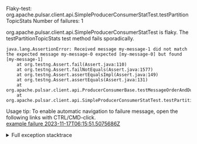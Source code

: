         
Flaky-test: org.apache.pulsar.client.api.SimpleProducerConsumerStatTest.testPartitionTopicStats
Number of failures: 1

org.apache.pulsar.client.api.SimpleProducerConsumerStatTest is flaky. The testPartitionTopicStats test method fails sporadically.

```
java.lang.AssertionError: Received message my-message-1 did not match the expected message my-message-0 expected [my-message-0] but found [my-message-1]
	at org.testng.Assert.fail(Assert.java:110)
	at org.testng.Assert.failNotEquals(Assert.java:1577)
	at org.testng.Assert.assertEqualsImpl(Assert.java:149)
	at org.testng.Assert.assertEquals(Assert.java:131)
	at org.apache.pulsar.client.api.ProducerConsumerBase.testMessageOrderAndDuplicates(ProducerConsumerBase.java:59)
	at org.apache.pulsar.client.api.SimpleProducerConsumerStatTest.testPartitionTopicStats(SimpleProducerConsumerStatTest.java:499)
```

Usage tip: To enable automatic navigation to failure message, open the following links with CTRL/CMD-click.  
[example failure 2023-11-17T06:15:51.5075686Z](https://github.com/apache/pulsar/actions/runs/6900459298/job/18773848684#step:11:1414)  


<details>
<summary>Full exception stacktrace</summary>
<code><pre>
java.lang.AssertionError: Received message my-message-1 did not match the expected message my-message-0 expected [my-message-0] but found [my-message-1]
	at org.testng.Assert.fail(Assert.java:110)
	at org.testng.Assert.failNotEquals(Assert.java:1577)
	at org.testng.Assert.assertEqualsImpl(Assert.java:149)
	at org.testng.Assert.assertEquals(Assert.java:131)
	at org.apache.pulsar.client.api.ProducerConsumerBase.testMessageOrderAndDuplicates(ProducerConsumerBase.java:59)
	at org.apache.pulsar.client.api.SimpleProducerConsumerStatTest.testPartitionTopicStats(SimpleProducerConsumerStatTest.java:499)
	at java.base/jdk.internal.reflect.DirectMethodHandleAccessor.invoke(DirectMethodHandleAccessor.java:103)
	at java.base/java.lang.reflect.Method.invoke(Method.java:580)
	at org.testng.internal.invokers.MethodInvocationHelper.invokeMethod(MethodInvocationHelper.java:139)
	at org.testng.internal.invokers.InvokeMethodRunnable.runOne(InvokeMethodRunnable.java:47)
	at org.testng.internal.invokers.InvokeMethodRunnable.call(InvokeMethodRunnable.java:76)
	at org.testng.internal.invokers.InvokeMethodRunnable.call(InvokeMethodRunnable.java:11)
	at java.base/java.util.concurrent.FutureTask.run(FutureTask.java:317)
	at java.base/java.util.concurrent.ThreadPoolExecutor.runWorker(ThreadPoolExecutor.java:1144)
	at java.base/java.util.concurrent.ThreadPoolExecutor$Worker.run(ThreadPoolExecutor.java:642)
	at java.base/java.lang.Thread.run(Thread.java:1583)

</pre></code>
</details>

